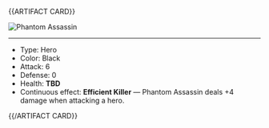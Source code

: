 {{ARTIFACT CARD}}

<!-- Card image goes here. -->

![Phantom Assassin](https://i.imgur.com/Qzo76RF.jpg)

---

<!-- Card description goes here. -->

* Type: Hero
* Color: Black
* Attack: 6
* Defense: 0
* Health: **TBD**
* Continuous effect: **Efficient Killer** — Phantom Assassin deals +4 damage when attacking a hero.

{{/ARTIFACT CARD}}
